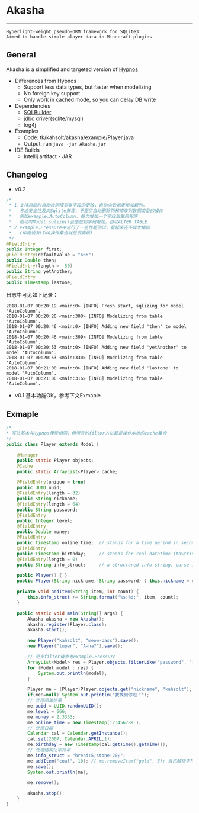 # Akasha
---

    Hyperlight-weight pseudo-ORM framework for SQLite3
    Aimed to handle simple player data in Minecraft plugins

## General
  Akasha is a simplified and targeted version of [Hypnos](https://github.com/Kahsolt/Hypnos)
  - Differences from Hypnos
    - Support less data types, but faster when modelizing
    - No foreign key support
    - Only work in cached mode, so you can delay DB write
  - Dependencies
      - [SQLBuilder](https://github.com/Kahsolt/SQLBuilder)
      - jdbc driver(sqlite/mysql)
      - log4j
  - Examples
    - Code: tk/kahsolt/akasha/example/Player.java
    - Output: run `java -jar Akasha.jar`
  - IDE Builds
    - Intellij artifact - JAR

## Changelog

  - v0.2
```java
/*
 * 1.支持启动时自动检测模型类字段的更改，自动向数据表增加新列。
 *   考虑安全性及向Sqlite兼容，不提供自动删除列和修改列数据类型的操作
 *   例如example.AutoColumn，每次增加一个字段后重启程序
 *   启动时Model.sqlize()会感应到字段增加，自动ALTER TABLE
 * 2.example.Pressure中进行了一些性能测试，看起来还不算太糟糕
 *   (毕竟没有LINQ操作集合就是很麻烦)
 */
@FieldEntry
public Integer first;
@FieldEntry(defaultValue = "666")
public Double then;
@FieldEntry(length = -50)
public String yetAnother;
@FieldEntry
public Timestamp lastone;
```
日志中可见如下记录：

    2018-01-07 00:20:19 <main:0> [INFO] Fresh start, sqlizing for model 'AutoColumn'.
    2018-01-07 00:20:20 <main:300> [INFO] Modelizing from table 'AutoColumn'.
    2018-01-07 00:20:46 <main:0> [INFO] Adding new field 'then' to model 'AutoColumn'.
    2018-01-07 00:20:46 <main:309> [INFO] Modelizing from table 'AutoColumn'.
    2018-01-07 00:20:53 <main:0> [INFO] Adding new field 'yetAnother' to model 'AutoColumn'.
    2018-01-07 00:20:53 <main:330> [INFO] Modelizing from table 'AutoColumn'.
    2018-01-07 00:21:00 <main:0> [INFO] Adding new field 'lastone' to model 'AutoColumn'.
    2018-01-07 00:21:00 <main:316> [INFO] Modelizing from table 'AutoColumn'.

  - v0.1
    基本功能OK，参考下文Exmaple

## Exmaple
```java
/*
* 写法基本与Hypnos模型相同，但所有的filter方法都是操作本地的cache集合
*/
public class Player extends Model {

    @Manager
    public static Player objects;
    @Cache
    public static ArrayList<Player> cache;

    @FieldEntry(unique = true)
    public UUID uuid;
    @FieldEntry(length = 32)
    public String nickname;
    @FieldEntry(length = 64)
    public String password;
    @FieldEntry
    public Integer level;
    @FieldEntry
    public Double money;
    @FieldEntry
    public Timestamp online_time;  // stands for a time period in seconds (getTime() makes sense)
    @FieldEntry
    public Timestamp birthday;     // stands for real datetime (toString() makes sense)
    @FieldEntry(length = 0)
    public String info_struct;     // a structured info string, parse it by yourself!

    public Player() { }
    public Player(String nickname, String password) { this.nickname = nickname; this.password = password; }

    private void addItem(String item, int count) {
        this.info_struct += String.format("%s:%d;", item, count);
    }

    public static void main(String[] args) {
        Akasha akasha = new Akasha();
        akasha.register(Player.class);
        akasha.start();

        new Player("kahsolt", "meow-pass").save();
        new Player("luper", "A-ha?").save();

        // 更多filter请参考example.Pressure
        ArrayList<Model> res = Player.objects.filterLike("password", "-").getResults();
        for (Model model : res) {
            System.out.println(model);
        }

        Player me = (Player)Player.objects.get("nickname", "kahsolt");
        if(me!=null) System.out.println("我找到你啦！");
        // 处理简单标量
        me.uuid = UUID.randomUUID();
        me.level = 666;
        me.money = 2.3333;
        me.online_time = new Timestamp(123456789L);
        // 处理日期
        Calendar cal = Calendar.getInstance();
        cal.set(2007, Calendar.APRIL,1);
        me.birthday = new Timestamp(cal.getTime().getTime());
        // 处理结构化字符串
        me.info_struct = "bread:5;stone:20;";
        me.addItem("coal", 10); // me.removeItem("gold", 5); 自己解析字符串我懒得写了:)
        me.save();
        System.out.println(me);

        me.remove();

        akasha.stop();
    }
}
```